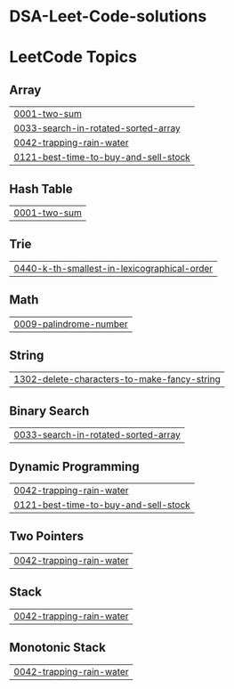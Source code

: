 # DSA-Leet-Code-solutions


<!---LeetCode Topics Start-->
# LeetCode Topics
## Array
|  |
| ------- |
| [0001-two-sum](https://github.com/adityabhole165/DSA-Leet-Code-solutions/tree/master/0001-two-sum) |
| [0033-search-in-rotated-sorted-array](https://github.com/adityabhole165/DSA-Leet-Code-solutions/tree/master/0033-search-in-rotated-sorted-array) |
| [0042-trapping-rain-water](https://github.com/adityabhole165/DSA-Leet-Code-solutions/tree/master/0042-trapping-rain-water) |
| [0121-best-time-to-buy-and-sell-stock](https://github.com/adityabhole165/DSA-Leet-Code-solutions/tree/master/0121-best-time-to-buy-and-sell-stock) |
## Hash Table
|  |
| ------- |
| [0001-two-sum](https://github.com/adityabhole165/DSA-Leet-Code-solutions/tree/master/0001-two-sum) |
## Trie
|  |
| ------- |
| [0440-k-th-smallest-in-lexicographical-order](https://github.com/adityabhole165/DSA-Leet-Code-solutions/tree/master/0440-k-th-smallest-in-lexicographical-order) |
## Math
|  |
| ------- |
| [0009-palindrome-number](https://github.com/adityabhole165/DSA-Leet-Code-solutions/tree/master/0009-palindrome-number) |
## String
|  |
| ------- |
| [1302-delete-characters-to-make-fancy-string](https://github.com/adityabhole165/DSA-Leet-Code-solutions/tree/master/1302-delete-characters-to-make-fancy-string) |
## Binary Search
|  |
| ------- |
| [0033-search-in-rotated-sorted-array](https://github.com/adityabhole165/DSA-Leet-Code-solutions/tree/master/0033-search-in-rotated-sorted-array) |
## Dynamic Programming
|  |
| ------- |
| [0042-trapping-rain-water](https://github.com/adityabhole165/DSA-Leet-Code-solutions/tree/master/0042-trapping-rain-water) |
| [0121-best-time-to-buy-and-sell-stock](https://github.com/adityabhole165/DSA-Leet-Code-solutions/tree/master/0121-best-time-to-buy-and-sell-stock) |
## Two Pointers
|  |
| ------- |
| [0042-trapping-rain-water](https://github.com/adityabhole165/DSA-Leet-Code-solutions/tree/master/0042-trapping-rain-water) |
## Stack
|  |
| ------- |
| [0042-trapping-rain-water](https://github.com/adityabhole165/DSA-Leet-Code-solutions/tree/master/0042-trapping-rain-water) |
## Monotonic Stack
|  |
| ------- |
| [0042-trapping-rain-water](https://github.com/adityabhole165/DSA-Leet-Code-solutions/tree/master/0042-trapping-rain-water) |
<!---LeetCode Topics End-->
